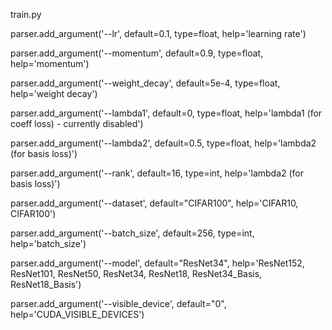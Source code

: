train.py

parser.add_argument('--lr', default=0.1, type=float, help='learning rate')

parser.add_argument('--momentum', default=0.9, type=float, help='momentum')

parser.add_argument('--weight_decay', default=5e-4, type=float, help='weight decay')

parser.add_argument('--lambda1', default=0, type=float, help='lambda1 (for coeff loss) - currently disabled')

parser.add_argument('--lambda2', default=0.5, type=float, help='lambda2 (for basis loss)')

parser.add_argument('--rank', default=16, type=int, help='lambda2 (for basis loss)')

parser.add_argument('--dataset', default="CIFAR100", help='CIFAR10, CIFAR100')

parser.add_argument('--batch_size', default=256, type=int, help='batch_size')

parser.add_argument('--model', default="ResNet34", help='ResNet152, ResNet101, ResNet50, ResNet34, ResNet18, ResNet34_Basis, ResNet18_Basis')

parser.add_argument('--visible_device', default="0", help='CUDA_VISIBLE_DEVICES')

